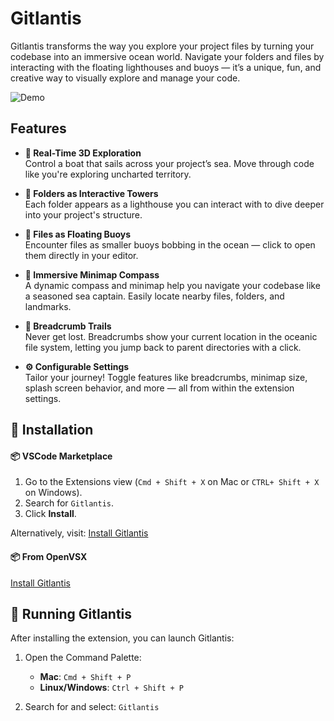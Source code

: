 # Gitlantis

Gitlantis transforms the way you explore your project files by turning your codebase into an immersive ocean world. Navigate your folders and files by interacting with the floating lighthouses and buoys — it’s a unique, fun, and creative way to visually explore and manage your code.

![Demo](https://s3.us-east-1.amazonaws.com/brayo.co/gitlantis/demo.png)

## Features

- **🚤 Real-Time 3D Exploration**  
  Control a boat that sails across your project’s sea. Move through code like you're exploring uncharted territory.

- **🗼 Folders as Interactive Towers**  
  Each folder appears as a lighthouse you can interact with to dive deeper into your project's structure.

- **🛟 Files as Floating Buoys**  
  Encounter files as smaller buoys bobbing in the ocean — click to open them directly in your editor.

- **🧭 Immersive Minimap Compass**  
  A dynamic compass and minimap help you navigate your codebase like a seasoned sea captain. Easily locate nearby files, folders, and landmarks.

- **🧵 Breadcrumb Trails**  
  Never get lost. Breadcrumbs show your current location in the oceanic file system, letting you jump back to parent directories with a click.

- **⚙️ Configurable Settings**  
  Tailor your journey! Toggle features like breadcrumbs, minimap size, splash screen behavior, and more — all from within the extension settings.

## 🚀 Installation

#### 📦 VSCode Marketplace

1. Go to the Extensions view (`Cmd + Shift + X` on Mac or `CTRL+ Shift + X` on Windows).
2. Search for `Gitlantis`.
3. Click **Install**.

Alternatively, visit: [Install Gitlantis](https://marketplace.visualstudio.com/items?itemName=brian-njogu.gitlantis)

#### 📦 From OpenVSX

[Install Gitlantis](https://open-vsx.org/extension/brian-njogu/gitlantis)

## 🏃 Running Gitlantis

After installing the extension, you can launch Gitlantis:

1. Open the Command Palette:  
   - **Mac**: `Cmd + Shift + P`  
   - **Linux/Windows**: `Ctrl + Shift + P`

2. Search for and select: `Gitlantis`

